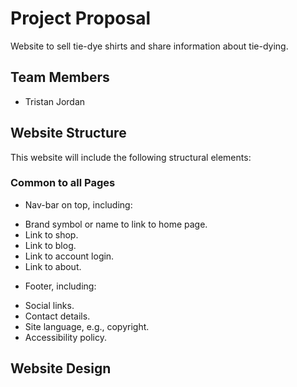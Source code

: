 
# Project Proposal

Website to sell tie-dye shirts and share information about tie-dying. 

## Team Members

* Tristan Jordan 

## Website Structure

This website will include the following structural elements:

### Common to all Pages

* Nav-bar on top, including:
- Brand symbol or name to link to home page.
- Link to shop.
- Link to blog. 
- Link to account login. 
- Link to about. 
* Footer, including:
- Social links.
- Contact details.
- Site language, e.g., copyright. 
- Accessibility policy.

## Website Design
